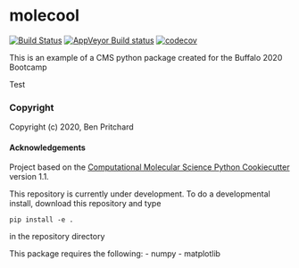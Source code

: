 molecool
==============================
[//]: # (Badges)
[![Build Status](https://travis-ci.com/molssi-workshops/molecool.svg?branch=master)](https://travis-ci.com/molssi-workshops/molecool)
[![AppVeyor Build status](https://ci.appveyor.com/api/projects/status/REPLACE_WITH_APPVEYOR_LINK/branch/master?svg=true)](https://ci.appveyor.com/project/REPLACE_WITH_OWNER_ACCOUNT/molecool/branch/master)
[![codecov](https://codecov.io/gh/molssi-workshops/molecool/branch/master/graph/badge.svg)](https://codecov.io/gh/molssi-workshops/molecool)

This is an example of a CMS python package created for the Buffalo 2020 Bootcamp

Test
### Copyright

Copyright (c) 2020, Ben Pritchard


#### Acknowledgements

Project based on the
[Computational Molecular Science Python Cookiecutter](https://github.com/molssi/cookiecutter-cms) version 1.1.

This repository is currently under development. To do a developmental install, download this repository
and type

`pip install -e .`

in the repository directory

This package requires the following:
    - numpy
    - matplotlib
